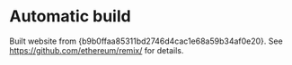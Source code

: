 # Automatic build
Built website from {b9b0ffaa85311bd2746d4cac1e68a59b34af0e20}. See https://github.com/ethereum/remix/ for details.
